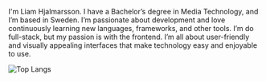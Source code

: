 I'm Liam Hjalmarsson. I have a Bachelor’s degree in Media Technology, and I’m based in Sweden. I’m passionate about development and love continuously learning new languages, frameworks, and other tools.
I’m do full-stack, but my passion is with the frontend. I’m all about user-friendly and visually appealing interfaces that make technology easy and enjoyable to use.

![Top Langs](https://github-readme-stats.vercel.app/api/top-langs/?username=LiamHjalmarsson&hide_progress=true)
